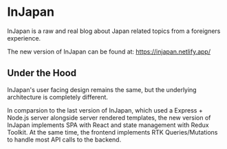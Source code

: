 # InJapan

InJapan is a raw and real blog about Japan related topics from a foreigners experience.

The new version of InJapan can be found at: https://injapan.netlify.app/

## Under the Hood

InJapan's user facing design remains the same, but the underlying architecture is completely different.

In comparsion to the last version of InJapan, which used a Express + Node.js server alongside server rendered templates, the new version of InJapan implements SPA with React and state management with Redux Toolkit. At the same time, the frontend implements RTK Queries/Mutations to handle most API calls to the backend.
